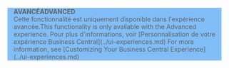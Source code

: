 <blockquote STYLE="background: #81BEF7;border-left:None"><span data-ttu-id="c3f26-101"><b>AVANCÉ</b></span><span class="sxs-lookup"><span data-stu-id="c3f26-101"><b>ADVANCED</b></span></span><br /><span data-ttu-id="c3f26-102">Cette fonctionnalité est uniquement disponible dans l'expérience avancée.</span><span class="sxs-lookup"><span data-stu-id="c3f26-102">This functionality is only available with the Advanced experience.</span></span> <span data-ttu-id="c3f26-103">Pour plus d'informations, voir [Personnalisation de votre expérience Business Central](../ui-experiences.md) </span><span class="sxs-lookup"><span data-stu-id="c3f26-103">For more information, see [Customizing Your Business Central Experience](../ui-experiences.md) </span></span></blockquote>
